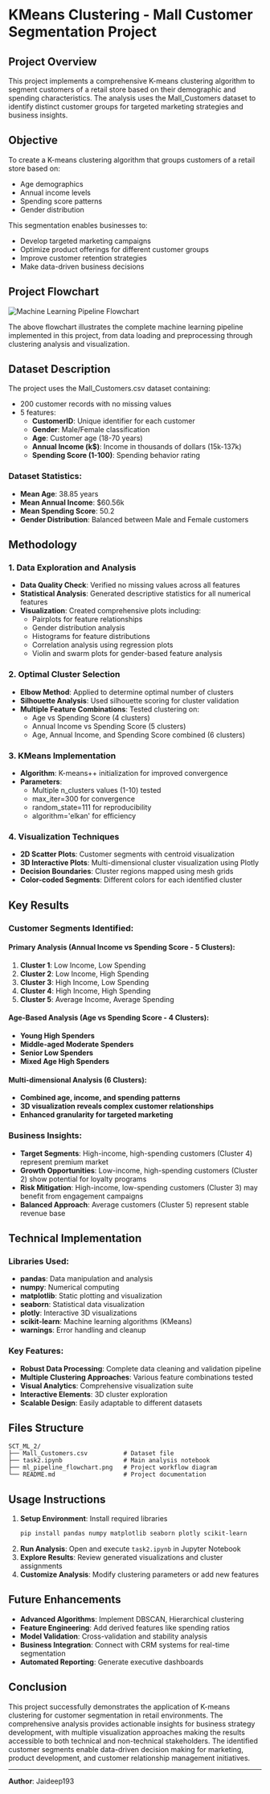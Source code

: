 # KMeans Clustering - Mall Customer Segmentation Project

## Project Overview
This project implements a comprehensive K-means clustering algorithm to segment customers of a retail store based on their demographic and spending characteristics. The analysis uses the Mall_Customers dataset to identify distinct customer groups for targeted marketing strategies and business insights.

## Objective
To create a K-means clustering algorithm that groups customers of a retail store based on:
- Age demographics
- Annual income levels  
- Spending score patterns
- Gender distribution

This segmentation enables businesses to:
- Develop targeted marketing campaigns
- Optimize product offerings for different customer groups
- Improve customer retention strategies
- Make data-driven business decisions

## Project Flowchart

![Machine Learning Pipeline Flowchart](ml_pipeline_flowchart.png)

The above flowchart illustrates the complete machine learning pipeline implemented in this project, from data loading and preprocessing through clustering analysis and visualization.

## Dataset Description
The project uses the Mall_Customers.csv dataset containing:
- 200 customer records with no missing values
- 5 features:
  - **CustomerID**: Unique identifier for each customer
  - **Gender**: Male/Female classification
  - **Age**: Customer age (18-70 years)
  - **Annual Income (k$)**: Income in thousands of dollars (15k-137k)
  - **Spending Score (1-100)**: Spending behavior rating

### Dataset Statistics:
- **Mean Age**: 38.85 years
- **Mean Annual Income**: $60.56k
- **Mean Spending Score**: 50.2
- **Gender Distribution**: Balanced between Male and Female customers

## Methodology

### 1. Data Exploration and Analysis
- **Data Quality Check**: Verified no missing values across all features
- **Statistical Analysis**: Generated descriptive statistics for all numerical features
- **Visualization**: Created comprehensive plots including:
  - Pairplots for feature relationships
  - Gender distribution analysis
  - Histograms for feature distributions
  - Correlation analysis using regression plots
  - Violin and swarm plots for gender-based feature analysis

### 2. Optimal Cluster Selection
- **Elbow Method**: Applied to determine optimal number of clusters
- **Silhouette Analysis**: Used silhouette scoring for cluster validation
- **Multiple Feature Combinations**: Tested clustering on:
  - Age vs Spending Score (4 clusters)
  - Annual Income vs Spending Score (5 clusters)
  - Age, Annual Income, and Spending Score combined (6 clusters)

### 3. KMeans Implementation
- **Algorithm**: K-means++ initialization for improved convergence
- **Parameters**:
  - Multiple n_clusters values (1-10) tested
  - max_iter=300 for convergence
  - random_state=111 for reproducibility
  - algorithm='elkan' for efficiency

### 4. Visualization Techniques
- **2D Scatter Plots**: Customer segments with centroid visualization
- **3D Interactive Plots**: Multi-dimensional cluster visualization using Plotly
- **Decision Boundaries**: Cluster regions mapped using mesh grids
- **Color-coded Segments**: Different colors for each identified cluster

## Key Results

### Customer Segments Identified:

#### Primary Analysis (Annual Income vs Spending Score - 5 Clusters):
1. **Cluster 1**: Low Income, Low Spending
2. **Cluster 2**: Low Income, High Spending
3. **Cluster 3**: High Income, Low Spending
4. **Cluster 4**: High Income, High Spending
5. **Cluster 5**: Average Income, Average Spending

#### Age-Based Analysis (Age vs Spending Score - 4 Clusters):
- **Young High Spenders**
- **Middle-aged Moderate Spenders**
- **Senior Low Spenders**
- **Mixed Age High Spenders**

#### Multi-dimensional Analysis (6 Clusters):
- **Combined age, income, and spending patterns**
- **3D visualization reveals complex customer relationships**
- **Enhanced granularity for targeted marketing**

### Business Insights:
- **Target Segments**: High-income, high-spending customers (Cluster 4) represent premium market
- **Growth Opportunities**: Low-income, high-spending customers (Cluster 2) show potential for loyalty programs
- **Risk Mitigation**: High-income, low-spending customers (Cluster 3) may benefit from engagement campaigns
- **Balanced Approach**: Average customers (Cluster 5) represent stable revenue base

## Technical Implementation

### Libraries Used:
- **pandas**: Data manipulation and analysis
- **numpy**: Numerical computing
- **matplotlib**: Static plotting and visualization
- **seaborn**: Statistical data visualization
- **plotly**: Interactive 3D visualizations
- **scikit-learn**: Machine learning algorithms (KMeans)
- **warnings**: Error handling and cleanup

### Key Features:
- **Robust Data Processing**: Complete data cleaning and validation pipeline
- **Multiple Clustering Approaches**: Various feature combinations tested
- **Visual Analytics**: Comprehensive visualization suite
- **Interactive Elements**: 3D cluster exploration
- **Scalable Design**: Easily adaptable to different datasets

## Files Structure
```
SCT_ML_2/
├── Mall_Customers.csv          # Dataset file
├── task2.ipynb                 # Main analysis notebook
├── ml_pipeline_flowchart.png   # Project workflow diagram
└── README.md                   # Project documentation
```

## Usage Instructions
1. **Setup Environment**: Install required libraries
   ```bash
   pip install pandas numpy matplotlib seaborn plotly scikit-learn
   ```
2. **Run Analysis**: Open and execute `task2.ipynb` in Jupyter Notebook
3. **Explore Results**: Review generated visualizations and cluster assignments
4. **Customize Analysis**: Modify clustering parameters or add new features

## Future Enhancements
- **Advanced Algorithms**: Implement DBSCAN, Hierarchical clustering
- **Feature Engineering**: Add derived features like spending ratios
- **Model Validation**: Cross-validation and stability analysis
- **Business Integration**: Connect with CRM systems for real-time segmentation
- **Automated Reporting**: Generate executive dashboards

## Conclusion
This project successfully demonstrates the application of K-means clustering for customer segmentation in retail environments. The comprehensive analysis provides actionable insights for business strategy development, with multiple visualization approaches making the results accessible to both technical and non-technical stakeholders. The identified customer segments enable data-driven decision making for marketing, product development, and customer relationship management initiatives.

---
**Author**: Jaideep193
